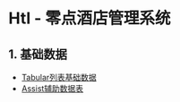 # Htl - 零点酒店管理系统

## 1. 基础数据

* [Tabular列表基础数据](/projects/hotel-system/11basic-data/11tabular-data.md)
* [Assist辅助数据表](/projects/hotel-system/11basic-data/12assist-data.md)



